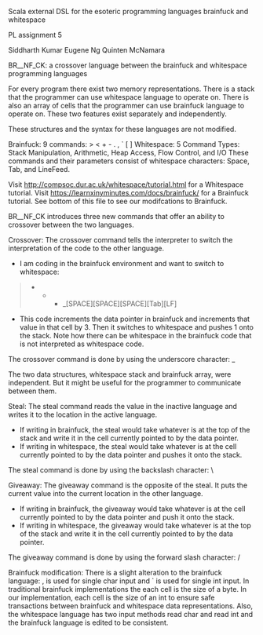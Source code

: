 Scala external DSL for the esoteric programming languages brainfuck and whitespace

PL assignment 5



  Siddharth Kumar
  Eugene Ng
  Quinten McNamara
  
  BR__NF_CK: a crossover language between the brainfuck and whitespace programming languages
  
  For every program there exist two memory representations.
  There is a stack that the programmer can use whitespace language to operate on.
  There is also an array of cells that the programmer can use brainfuck language to operate on.
  These two features exist separately and independently.
  
  These structures and the syntax for these languages are not modified.
  
  Brainfuck: 9 commands: > < + - . , ` [ ]
  Whitespace: 5 Command Types: Stack Manipulation, Arithmetic, Heap Access, Flow Control, and I/O
  These commands and their parameters consist of whitespace characters: Space, Tab, and LineFeed.
  
  
  Visit http://compsoc.dur.ac.uk/whitespace/tutorial.html for a Whitespace tutorial.
  Visit https://learnxinyminutes.com/docs/brainfuck/ for a Brainfuck tutorial. See bottom of this file to see our modifcations to Brainfuck.
  
  BR__NF_CK introduces three new commands that offer an ability to crossover between the two languages.
  
  Crossover: The crossover command tells the interpreter to switch the interpretation of the code to the other language.
  *  I am coding in the brainfuck environment and want to switch to whitespace:
  > + + + _[SPACE][SPACE][SPACE][Tab][LF]
  *  This code increments the data pointer in brainfuck and increments that value in that cell by 3. Then it switches to whitespace and pushes 1 onto the stack. Note how there can be whitespace in the brainfuck code that is not interpreted as whitespace code.

The crossover command is done by using the underscore character: _
  
  The two data structures, whitespace stack and brainfuck array, were independent. But it might be useful for the programmer to communicate between them.
  
  Steal: The steal command reads the value in the inactive language and writes it to the location in the active language.
  *  If writing in brainfuck, the steal would take whatever is at the top of the stack and write it in the cell currently pointed to by the data pointer.
  *  If writing in whitespace, the steal would take whatever is at the cell currently pointed to by the data pointer and pushes it onto the stack.

The steal command is done by using the backslash character: \
  
  Giveaway: The giveaway command is the opposite of the steal. It puts the current value into the current location in the other language.
  *  If writing in brainfuck, the giveaway would take whatever is at the cell currently pointed to by the data pointer and push it onto the stack.
  *  If writing in whitespace, the giveaway would take whatever is at the top of the stack and write it in the cell currently pointed to by the data pointer.

The giveaway command is done by using the forward slash character: /

Brainfuck modification:
    There is a slight alteration to the brainfuck language: , is used for single char input and ` is used for single int input. In traditional brainfuck implementations the each cell is the size of a byte. In our implementation, each cell is the size of an int to ensure safe transactions between brainfuck and whitespace data representations. Also, the whitespace language has two input methods read char and read int and the brainfuck language is edited to be consistent.
